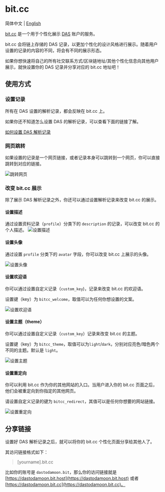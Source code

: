 # bit.cc

简体中文 | [English](./README.md)

[bit.cc](https://bit.cc) 是一个用于个性化展示 [DAS](https://da.systems) 账户的服务。

bit.cc 会将链上存储的 DAS 记录，以更加个性化的设计风格进行展示。随着用户设置的记录的内容的不同，将会有不同的展示形态。

如果你想快速将自己的所有社交联系方式/区块链地址/其他个性化信息向其他用户展示，就快设置你的 DAS 记录并分享对应的 bit.cc 地址吧！

## 使用方式

### 设置记录
所有在 DAS 设置的解析记录，都会反映在 bit.cc 上。

如果你还不知道怎么设置 DAS 的解析记录，可以查看下面的链接了解。

[如何设置 DAS 解析记录](https://mp.weixin.qq.com/s/9LWZES3CxyQGTPP3t0AJPA)

### 网页跳转
如果设置的记录是一个网页链接，或者记录本身可以跳转到一个网页，你可以直接跳转到对应的链接。

![跳转网页](./docs/visit.png)

### 改变 bit.cc 展示
除了展示 DAS 解析记录之外，你还可以通过设置解析记录来改变 bit.cc 的展示。

#### 设置描述
通过设置资料记录（`profile`）分类下的 `description` 的记录，可以改变 bit.cc 的个人描述。
![设置描述](./docs/set_description.png)

#### 设置头像
通过设置 `profile` 分类下的 `avatar` 字段，你可以改变 bit.cc 上展示的头像。

![设置头像](./docs/set_avatar.png)

#### 设置欢迎语
你可以通过设置自定义记录（`custom_key`)，记录来改变 bit.cc 的欢迎语。

设置键（key）为 `bitcc_welcome`，取值可以为任何你想设置的文案。

![设置欢迎语](./docs/set_welcome.png)

#### 设置主题（theme）
你可以通过设置自定义记录（`custom_key`）记录来改变 bit.cc 的主题。

设置键（key）为 `bitcc_theme`，取值可以为`light`/`dark`，分别对应亮色/暗色两个不同的主题。默认是 `light`。

![设置主题](./docs/theme_dark.png)

#### 设置重定向
你可以利用 bit.cc 作为你的其他网站的入口。当用户进入你的 bit.cc 页面之后，他们会被重定向到你指定的其他网页。

请设置自定义记录的键为 `bitcc_redirect`，其值可以是任何你想要的网站链接。

![设置重定向](./docs/set_redirect.png)

## 分享链接
设置好 DAS 解析记录之后，就可以将你的 bit.cc 个性化页面分享给其他人了。

其访问链接格式如下：

> [yourname].bit.cc

比如你的账号是 `dastodamoon.bit`，那么你的访问链接就是 [https://dastodamoon.bit.host](https://dastodamoon.bit.host) 或者 [https://dastodamoon.bit.cc](https://dastodamoon.bit.cc)。

